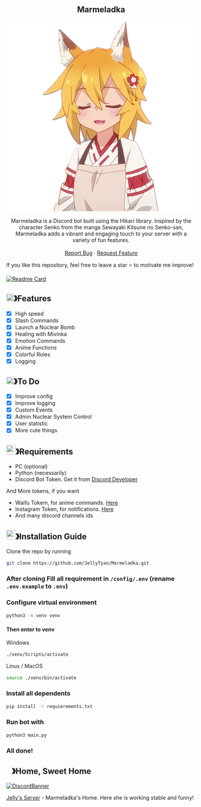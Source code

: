 <!-- PROJECT LOGO -->
<br />
<div style="text-align: center;">
  <h2>Marmeladka</h2>
  <p align="center">
    <img src=".github/assets/marmeladka.png" alt="Senko from Sewayaki Kitsune No Senko-San">
  </p>
  <p align="center">
    Marmeladka is a Discord bot built using the Hikari library. Inspired by the character Senko from the manga Sewayaki Kitsune no Senko-san, Marmeladka adds a vibrant and engaging touch to your server with a variety of fun features.
    <br />
    <br />
    <a href="https://github.com/JellyTyan/Marmeladka/issues">Report Bug</a>
    ·
    <a href="https://github.com/JellyTyan/Marmeladka/issues">Request Feature</a>
  </p>
</div>

If you like this repository, feel free to leave a star ⭐ to motivate me improve!


[![Readme Card](https://github-readme-stats.vercel.app/api/pin/?username=JellyTyan&repo=Marmeladka&theme=tokyonight)](https://github.com/JellyTyan/Marmeladka)
## <img src="https://cdn.discordapp.com/emojis/852881450667081728.gif" width="20px" height="20px">》Features
- [x] High speed
- [x] Slash Commands
- [x] Launch a Nuclear Bomb
- [x] Healing with Mivinka
- [x] Emotion Commands
- [x] Anime Functions
- [x] Colorful Roles
- [x] Logging

## <img src="https://cdn.discordapp.com/emojis/1309883207931527228.webp?size=128&animated=true" width="20px" height="20px">》To Do
- [x] Improve config
- [x] Improve logging
- [x] Custom Events
- [x] Admin Nuclear System Control
- [x] User statistic
- [x] More cute things

<!-- REQUIREMENTS -->
## <img src="https://cdn.discordapp.com/emojis/1009754836314628146.gif" width="25px" height="25px">》Requirements
- PC (optional)
- Python (necessarily)
- Discord Bot Token. Get it from [Discord Developer](https://discord.com/developers/applications)

And More tokens, if you want
- Waifu Tokem, for anime commands. [Here](https://docs.waifu.it/rest-api/start)
- Instagram Token, for notifications. [Here](https://rapidapi.com/social-api1-instagram/api/instagram-scraper-api2/playground/apiendpoint_b1301387-dc09-4b1f-ba39-b7b51d186b40)
- And many discord channels ids

<!-- INSTALLATION GUIDE -->
## <img src="https://cdn.discordapp.com/emojis/814216203466965052.png" width="25px" height="25px">》Installation Guide

Clone the repo by running
```bash
git clone https://github.com/JellyTyan/Marmeladka.git
```
### After cloning Fill all requirement in `/config/.env` **(rename `.env.example` to `.env`)**
### Configure virtual environment
```bash
python3 -m venv venv
```
#### Then enter to venv
Windows
```bash
./venv/Scripts/activate
```
Linux / MacOS
```bash
source ./venv/bin/activate
```
### Install all dependents
```bash
pip install -r requierements.txt
```
### Run bot with
```bash
python3 main.py
```
### All done!


<!-- SUPPORT SERVER -->
## <img src="https://cdn.discordapp.com/emojis/1036083490292244493.png" width="15px" height="15px">》Home, Sweet Home
[![DiscordBanner](https://invidget.switchblade.xyz/77keb7smna)](https://discord.gg/77keb7smna)

[Jelly's Server](https://discord.gg/77keb7smna) - Marmeladka's Home. Here she is working stable and funny!
